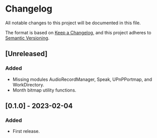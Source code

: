 # Changelog

All notable changes to this project will be documented in this file.

The format is based on [Keep a Changelog](https://keepachangelog.com/en/1.0.0/),
and this project adheres to [Semantic Versioning](https://semver.org/spec/v2.0.0.html).

## [Unreleased]

### Added

- Missing modules AudioRecordManager, Speak, UPnPPortmap, and WorkDirectory.
- Month bitmap utility functions.

## [0.1.0] - 2023-02-04

### Added

- First release.
